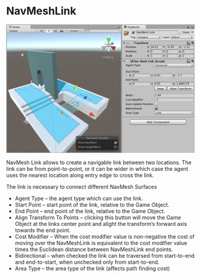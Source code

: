 # NavMeshLink

![NavMeshLink example](Images/NavMeshLink-Example.png)

NavMesh Link allows to create a navigable link between two locations. The link can be from point-to-point, or it can be wider in which case the agent uses the nearest location along entry edge to cross the link.

The link is necessary to connect different NavMesh Surfaces

* Agent Type – the agent type which can use the link.
* Start Point – start point of the link, relative to the Game Object.
* End Point – end point of the link, relative to the Game Object.
* Align Transform To Points – clicking this button will move the Game Object at the links center point and alight the transform’s forward axis towards the end point.
* Cost Modifier – When the cost modifier value is non-negative the cost of moving over the NavMeshLink is equivalent to the cost modifier value times the Euclidean distance between NavMeshLink end points.
* Bidirectional – when checked the link can be traversed from start-to-end and end-to-start, when unchecked only from start-to-end.
* Area Type – the area type of the link (affects path finding cost) 


